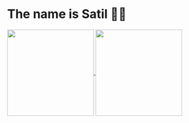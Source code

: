 # The name is Satil  👋🏻

<a href="https://github.com/satilpereira/github-readme-stats">
  <img height=200 align="center" src="https://github-readme-status-olive.vercel.app/api?username=satilpereira&show=reviews&hide=prs&number_format=long&rank_icon=github&include_all_commits=true&show_icons=true&theme=radical#gh-dark-mode-only" />
</a>
<a href="https://github.com/anuraghazra/convoychat">
  <img height=200 align="center" src="https://github-readme-status-olive.vercel.app/api/top-langs/?username=satilpereira&size_weight=0.5&count_weight=0.5&show_icons=true&layout=compact&langs_count=8&theme=radical#gh-dark-mode-only" />
</a>
